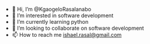 - 👋 Hi, I’m @KgaogeloRasalanabo
- 👀 I’m interested in software development 
- 🌱 I’m currently learning python
- 💞️ I’m looking to collaborate on software development 
- 📫 How to reach me ishael.rasal@gmail.com

<!---
KgaogeloRasalanabo/KgaogeloRasalanabo is a ✨ special ✨ repository because its `README.md` (this file) appears on your GitHub profile.
You can click the Preview link to take a look at your changes.
--->
